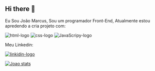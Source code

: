## Hi there 👋
Eu Sou João Marcus, Sou um programador Front-End, Atualmente estou apredendo a cria projeto com:

<img src="https://img.shields.io/badge/HTML5-E34F26?style=for-the-badge&logo=html5&logoColor=white" alt="html-logo"/>
<img src="https://img.shields.io/badge/CSS3-1572B6?style=for-the-badge&logo=css3&logoColor=white" alt="css-logo"/>
<img src="https://img.shields.io/badge/JavaScript-F7DF1E?style=for-the-badge&logo=javascript&logoColor=black" alt="JavaScripy-logo"/>

Meu Linkedin:

<a href="https://www.linkedin.com/in/joão-marcus-siilva"><img src="https://img.shields.io/badge/LinkedIn-0077B5?style=for-the-badge&logo=linkedin&logoColor=white" alt="linkidin-logo"/> </a>

[![Joao stats](https://github-readme-stats.vercel.app/api?username=joaomarcus10)](https://github.com/anuraghazra/github-readme-stats)
